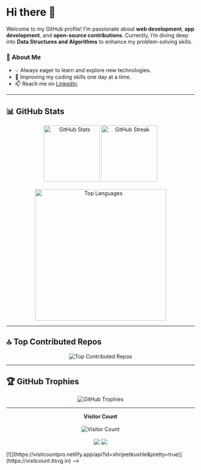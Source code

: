 # Hi there 👋

Welcome to my GitHub profile! I'm passionate about **web development**, **app development**, and **open-source contributions**. Currently, I’m diving deep into **Data Structures and Algorithms** to enhance my problem-solving skills.

### 🌟 About Me
- 💡 Always eager to learn and explore new technologies.
- 🌱 Improving my coding skills one day at a time.
- 📫 Reach me on [LinkedIn](https://www.linkedin.com/in/shrijeet-kushle).

---

## 📊 GitHub Stats
<div align="center">
  <div>
    <img height="150" src="https://github-readme-stats.vercel.app/api?username=shrijeetkushle&show_icons=true&theme=radical" alt="GitHub Stats" />
    <img height="150" src="https://github-readme-streak-stats-git-main-davids-projects-ad77adcc.vercel.app/?user=shrijeetkushle&theme=radical" alt="GitHub Streak" />
  </div>
  <br />
  <img width="350" src="https://github-readme-stats.vercel.app/api/top-langs/?username=shrijeetkushle&theme=radical&layout=compact" alt="Top Languages" />
</div>

---

## 🔝 Top Contributed Repos
<div align="center">
  <img src="https://github-contributor-stats.vercel.app/api?username=shrijeetkushle&limit=5&theme=dark&combine_all_yearly_contributions=true" alt="Top Contributed Repos" />
</div>

---

## 🏆 GitHub Trophies
<div style="text-align: center;">
  <img src="https://github-profile-trophy.vercel.app/?username=shrijeetkushle&theme=radical&no-frame=true&margin-w=5" alt="GitHub Trophies" />
</div>

---

<p align="center">
  <strong>Visitor Count</strong><br><br>
  <img src="https://profile-counter.glitch.me/shrijeetkushle/count.svg" alt="Visitor Count" /><br><br>
  <img src="https://komarev.com/ghpvc/?username=shrijeet

<!--
 <p align="center">
<img src="https://github.com/shrijeetkushle/shrijeetkushle/blob/output/github-contribution-grid-snake-dark.svg">
</p>
[![](https://visitcountpro.netlify.app/api?id=shrijeetkushle&pretty=true)](https://visitcount.itsvg.in)
-->
